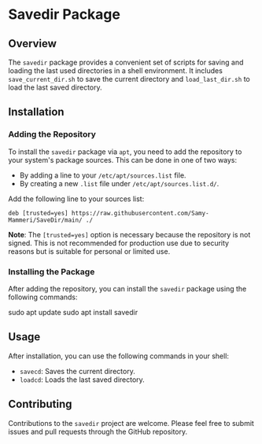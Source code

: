 # Savedir Package

## Overview
The `savedir` package provides a convenient set of scripts for saving and loading the last used directories in a shell environment. It includes `save_current_dir.sh` to save the current directory and `load_last_dir.sh` to load the last saved directory.

## Installation

### Adding the Repository
To install the `savedir` package via `apt`, you need to add the repository to your system's package sources. This can be done in one of two ways:

- By adding a line to your `/etc/apt/sources.list` file.
- By creating a new `.list` file under `/etc/apt/sources.list.d/`.

Add the following line to your sources list:

 ``` 
deb [trusted=yes] https://raw.githubusercontent.com/Samy-Mammeri/SaveDir/main/ ./
 ``` 

**Note**: The `[trusted=yes]` option is necessary because the repository is not signed. This is not recommended for production use due to security reasons but is suitable for personal or limited use.

### Installing the Package
After adding the repository, you can install the `savedir` package using the following commands:

sudo apt update
sudo apt install savedir


## Usage

After installation, you can use the following commands in your shell:

- `savecd`: Saves the current directory.
- `loadcd`: Loads the last saved directory.

## Contributing

Contributions to the `savedir` project are welcome. Please feel free to submit issues and pull requests through the GitHub repository.
